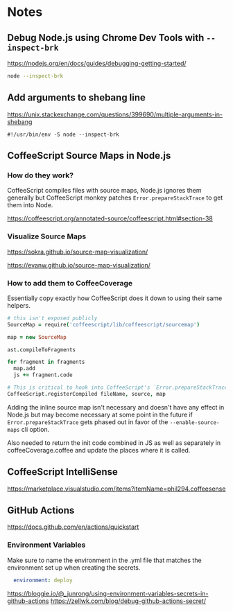 Notes
=====

Debug Node.js using Chrome Dev Tools with `--inspect-brk`
----

https://nodejs.org/en/docs/guides/debugging-getting-started/

```bash
node --inspect-brk
```


Add arguments to shebang line
----

https://unix.stackexchange.com/questions/399690/multiple-arguments-in-shebang

```
#!/usr/bin/env -S node --inspect-brk
```

CoffeeScript Source Maps in Node.js
----

### How do they work?

CoffeeScript compiles files with source maps, Node.js ignores them generally
but CoffeeScript monkey patches `Error.prepareStackTrace` to get them into Node.

https://coffeescript.org/annotated-source/coffeescript.html#section-38

### Visualize Source Maps

https://sokra.github.io/source-map-visualization/

https://evanw.github.io/source-map-visualization/


### How to add them to CoffeeCoverage

Essentially copy exactly how CoffeeScript does it down to using their same
helpers.

```coffee
# this isn't exposed publicly
SourceMap = require('coffeescript/lib/coffeescript/sourcemap')

map = new SourceMap

ast.compileToFragments

for fragment in fragments
  map.add
  js += fragment.code

# This is critical to hook into CoffeeScript's `Error.prepareStackTrace` hack
CoffeeScript.registerCompiled fileName, source, map
```

Adding the inline source map isn't necessary and doesn't have any effect in
Node.js but may become necessary at some point in the future if
`Error.prepareStackTrace` gets phased out in favor of the `--enable-source-maps`
cli option.

Also needed to return the init code combined in JS as well as separately in
coffeeCoverage.coffee and update the places where it is called.

CoffeeScript IntelliSense
----

https://marketplace.visualstudio.com/items?itemName=phil294.coffeesense

GitHub Actions
----

https://docs.github.com/en/actions/quickstart

### Environment Variables

Make sure to name the environment in the .yml file that matches the environment
set up when creating the secrets.

```yaml
  environment: deploy
```

https://bloggie.io/@_junrong/using-environment-variables-secrets-in-github-actions
https://zellwk.com/blog/debug-github-actions-secret/
